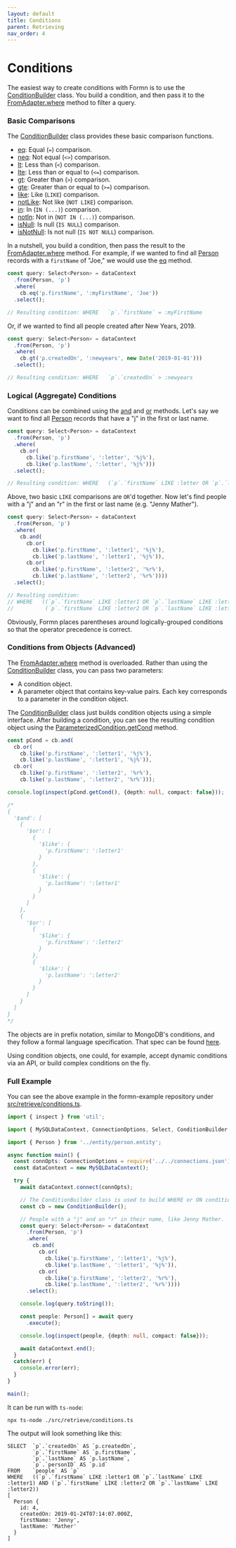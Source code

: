 ```yaml
---
layout: default
title: Conditions
parent: Retrieving
nav_order: 4
---
```


# Conditions

The easiest way to create conditions with Formn is to use the
[ConditionBuilder](../../api-doc/latest/classes/conditionbuilder.html) class.
You build a condition, and then pass it to the
[FromAdapter.where](../../api-doc/latest/classes/fromadapter.html#where) method
to filter a query.

### Basic Comparisons

The [ConditionBuilder](../../api-doc/latest/classes/conditionbuilder.html) class
provides these basic comparison functions.

* [eq](../../api-doc/latest/classes/conditionbuilder.html#eq): Equal (`=`)
  comparison.
* [neq](../../api-doc/latest/classes/conditionbuilder.html#neq): Not equal
  (`<>`) comparison.
* [lt](../../api-doc/latest/classes/conditionbuilder.html#lt): Less than (`<`)
  comparison.
* [lte](../../api-doc/latest/classes/conditionbuilder.html#lte): Less than or
  equal to (`<=`) comparison.
* [gt](../../api-doc/latest/classes/conditionbuilder.html#gt): Greater than
  (`>`) comparison.
* [gte](../../api-doc/latest/classes/conditionbuilder.html#gte): Greater than
  or equal to (`>=`) comparison.
* [like](../../api-doc/latest/classes/conditionbuilder.html#like): Like
  (`LIKE`) comparison.
* [notLike](../../api-doc/latest/classes/conditionbuilder.html#notlike): Not
  like (`NOT LIKE`) comparison.
* [in](../../api-doc/latest/classes/conditionbuilder.html#in): In (`IN (...)`)
  comparison.
* [notIn](../../api-doc/latest/classes/conditionbuilder.html#notin): Not in
  (`NOT IN (...)`) comparison.
* [isNull](../../api-doc/latest/classes/conditionbuilder.html#isnull): Is null
  (`IS NULL`) comparison.
* [isNotNull](../../api-doc/latest/classes/conditionbuilder.html#isnotnull): Is
  not null (`IS NOT NULL`) comparison.

In a nutshell, you build a condition, then pass the result to the
[FromAdapter.where](../../api-doc/latest/classes/fromadapter.html#where)
method.  For example, if we wanted to find all
[Person](https://github.com/benbotto/formn-example/blob/master/src/entity/person.entity.ts)
records with a `firstName` of "Joe," we would use the
[eq](../../api-doc/latest/classes/conditionbuilder.html#eq) method.

```typescript
const query: Select<Person> = dataContext
  .from(Person, 'p')
  .where(
    cb.eq('p.firstName', ':myFirstName', 'Joe'))
  .select();

// Resulting condition: WHERE   `p`.`firstName` = :myFirstName
```

Or, if we wanted to find all people created after New Years, 2019.

```typescript
const query: Select<Person> = dataContext
  .from(Person, 'p')
  .where(
    cb.gt('p.createdOn', ':newyears', new Date('2019-01-01')))
  .select();

// Resulting condition: WHERE   `p`.`createdOn` > :newyears
```

### Logical (Aggregate) Conditions

Conditions can be combined using the
[and](../../api-doc/latest/classes/conditionbuilder.html#and) and
[or](../../api-doc/latest/classes/conditionbuilder.html#or) methods.  Let's say
we want to find all
[Person](https://github.com/benbotto/formn-example/blob/master/src/entity/person.entity.ts)
records that have a "j" in the first or last name.

```typescript
const query: Select<Person> = dataContext
  .from(Person, 'p')
  .where(
    cb.or(
      cb.like('p.firstName', ':letter', '%j%'),
      cb.like('p.lastName', ':letter', '%j%')))
  .select();

// Resulting condition: WHERE   (`p`.`firstName` LIKE :letter OR `p`.`lastName` LIKE :letter)
```

Above, two basic `LIKE` comparisons are `OR`'d together.  Now let's find people
with a "j" and an "r" in the first or last name (e.g. "Jenny Mather").

```typescript
const query: Select<Person> = dataContext
  .from(Person, 'p')
  .where(
    cb.and(
      cb.or(
        cb.like('p.firstName', ':letter1', '%j%'),
        cb.like('p.lastName', ':letter1', '%j%')),
      cb.or(
        cb.like('p.firstName', ':letter2', '%r%'),
        cb.like('p.lastName', ':letter2', '%r%'))))
  .select();

// Resulting condition:
// WHERE   ((`p`.`firstName` LIKE :letter1 OR `p`.`lastName` LIKE :letter1) AND
//          (`p`.`firstName` LIKE :letter2 OR `p`.`lastName` LIKE :letter2))
```

Obviously, Formn places parentheses around logically-grouped conditions so
that the operator precedence is correct.

### Conditions from Objects (Advanced)

The [FromAdapter.where](../../api-doc/latest/classes/fromadapter.html#where)
method is overloaded.  Rather than using the
[ConditionBuilder](../../api-doc/latest/classes/conditionbuilder.html) class,
you can pass two parameters:

* A condition object.
* A parameter object that contains key-value pairs.  Each key corresponds to a
  parameter in the condition object.

The [ConditionBuilder](../../api-doc/latest/classes/conditionbuilder.html)
class just builds condition objects using a simple interface.  After building a
condition, you can see the resulting condition object using the
[ParameterizedCondition.getCond](../../api-doc/latest/classes/parameterizedcondition.html#getcond)
method.

```typescript
const pCond = cb.and(
  cb.or(
    cb.like('p.firstName', ':letter1', '%j%'),
    cb.like('p.lastName', ':letter1', '%j%')),
  cb.or(
    cb.like('p.firstName', ':letter2', '%r%'),
    cb.like('p.lastName', ':letter2', '%r%')));

console.log(inspect(pCond.getCond(), {depth: null, compact: false}));

/*
{
  '$and': [
    {
      '$or': [
        {
          '$like': {
            'p.firstName': ':letter1'
          }
        },
        {
          '$like': {
            'p.lastName': ':letter1'
          }
        }
      ]
    },
    {
      '$or': [
        {
          '$like': {
            'p.firstName': ':letter2'
          }
        },
        {
          '$like': {
            'p.lastName': ':letter2'
          }
        }
      ]
    }
  ]
}
*/
```

The objects are in prefix notation, similar to MongoDB's conditions, and they
follow a formal language specification.  That spec can be found
[here](https://github.com/benbotto/formn/blob/5.0.0/src/query/condition/condition-bnf.txt).

Using condition objects, one could, for example, accept dynamic conditions via
an API, or build complex conditions on the fly.

### Full Example

You can see the above example in the formn-example repository under
[src/retrieve/conditions.ts](https://github.com/benbotto/formn-example/blob/master/src/retrieve/conditions.ts).

```typescript
import { inspect } from 'util';

import { MySQLDataContext, ConnectionOptions, Select, ConditionBuilder } from 'formn';

import { Person } from '../entity/person.entity';

async function main() {
  const connOpts: ConnectionOptions = require('../../connections.json');
  const dataContext = new MySQLDataContext();

  try {
    await dataContext.connect(connOpts);

    // The ConditionBuilder class is used to build WHERE or ON conditions.
    const cb = new ConditionBuilder();

    // People with a "j" and an "r" in their name, like Jenny Mather.
    const query: Select<Person> = dataContext
      .from(Person, 'p')
      .where(
        cb.and(
          cb.or(
            cb.like('p.firstName', ':letter1', '%j%'),
            cb.like('p.lastName', ':letter1', '%j%')),
          cb.or(
            cb.like('p.firstName', ':letter2', '%r%'),
            cb.like('p.lastName', ':letter2', '%r%'))))
      .select();

    console.log(query.toString());

    const people: Person[] = await query
      .execute();

    console.log(inspect(people, {depth: null, compact: false}));

    await dataContext.end();
  }
  catch(err) {
    console.error(err);
  }
}

main();
```

It can be run with `ts-node`:

```
npx ts-node ./src/retrieve/conditions.ts
```

The output will look something like this:

```
SELECT  `p`.`createdOn` AS `p.createdOn`,
        `p`.`firstName` AS `p.firstName`,
        `p`.`lastName` AS `p.lastName`,
        `p`.`personID` AS `p.id`
FROM    `people` AS `p`
WHERE   ((`p`.`firstName` LIKE :letter1 OR `p`.`lastName` LIKE :letter1) AND (`p`.`firstName` LIKE :letter2 OR `p`.`lastName` LIKE :letter2))
[
  Person {
    id: 4,
    createdOn: 2019-01-24T07:14:07.000Z,
    firstName: 'Jenny',
    lastName: 'Mather'
  }
]
```

